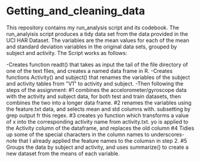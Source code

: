 # Getting_and_cleaning_data
This repository contains my run_analysis script and its codebook. The run_analyisis script produces a tidy data set from the data provided in the UCI HAR Dataset. The variables are the mean values for each of the mean and standard deviation variables in the original data sets, grouped by subject and activity. The Script works as follows:

-Creates function readt() that takes as input the tail of the file directory of one of the text files, and creates a named data frame in R. 
-Creates functions Activity() and subject() that renames the variables of the subject and activity tables from "V1" to activity and subject.
-Then following the steps of the assignment:
#1 combines the accelorometer/gyroscope data with the activity and subject data, for both test and train datasets, then combines the two into a longer data frame.
#2 renames the variables using the feature.txt data, and selects mean and std columns with. subsetting by grep output fr this regex.
#3 creates yo function which transforms a value of x into the corresponding activity name from activity.txt. yo is applied to the Activity column of the dataframe, and replaces the old column
#4 Tidies up some of the special characters in the column names to underscores- note that I already applied the feature names to the columsn in step 2.
#5 Groups the data by subject and activity, and uses summarize() to create a new dataset from the means of each variable.
